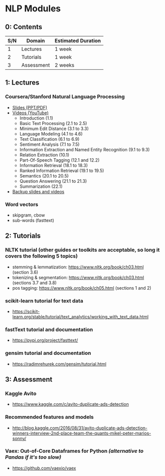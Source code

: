 #   NLP Modules

##  0: Contents
| S/N | Domain     | Estimated Duration |
| --- | ---------- | ------------------ |
| 1   | Lectures   | 1 week             |
| 2   | Tutorials  | 1 week             |
| 3   | Assessment | 2 weeks            |



##  1: Lectures

### Coursera/Stanford Natural Language Processing
*   [Slides (PPT/PDF)](https://web.stanford.edu/~jurafsky/NLPCourseraSlides.html)
*   [Videos (YouTube)](https://www.youtube.com/playlist?list=PLQiyVNMpDLKnZYBTUOlSI9mi9wAErFtFm)
    *   Introduction (1.1)
    *   Basic Text Processing (2.1 to 2.5)
    *   Minimum Edit Distance (3.1 to 3.3)
    *   Language Modeling (4.1 to 4.6)
    *   Text Classification (6.1 to 6.9)
    *   Sentiment Analysis (7.1 to 7.5)
    *   Information Extraction and Named Entity Recognition (9.1 to 9.3)
    *   Relation Extraction (10.1)
    *   Part-Of-Speech Tagging (12.1 and 12.2)
    *   Information Retrieval (18.1 to 18.3)
    *   Ranked Information Retrieval (19.1 to 19.5)
    *   Semantics (20.1 to 20.5)
    *   Question Answering (21.1 to 21.3)
    *   Summarization (22.1)
*   [Backup slides and videos](https://www.dropbox.com/sh/ilgmo8y150kks8n/AABmkqU28KPnD-5fkqxeRJsHa?dl=0)


### Word vectors
*   skipgram, cbow
*   sub-words (fasttext)


##  2: Tutorials

### NLTK tutorial (other guides or toolkits are acceptable, so long it covers the following 5 topics)
*   stemming & lemmatization: https://www.nltk.org/book/ch03.html (section 3.6)
*   tokenizing & segmentation: https://www.nltk.org/book/ch03.html (sections 3.7 and 3.8)
*   pos tagging: https://www.nltk.org/book/ch05.html (sections 1 and 2)


### scikit-learn tutorial for text data
*   https://scikit-learn.org/stable/tutorial/text_analytics/working_with_text_data.html


### fastText tutorial and documentation
*   https://pypi.org/project/fasttext/


### gensim tutorial and documentation
*   https://radimrehurek.com/gensim/tutorial.html



##  3: Assessment

### Kaggle Avito
*   https://www.kaggle.com/c/avito-duplicate-ads-detection


### Recommended features and models
*   http://blog.kaggle.com/2016/08/31/avito-duplicate-ads-detection-winners-interview-2nd-place-team-the-quants-mikel-peter-marios-sonny/


### Vaex: Out-of-Core Dataframes for Python *(alternative to Pandas if it's too slow)*
*   https://github.com/vaexio/vaex
